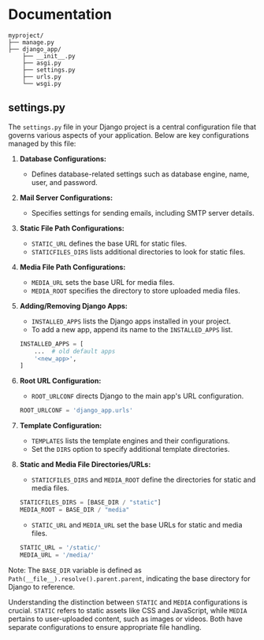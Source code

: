 # Documentation

```plaintext
myproject/
├── manage.py
├── django_app/
    ├── __init__.py 
    ├── asgi.py
    ├── settings.py
    ├── urls.py
    └── wsgi.py
```

## settings.py

The `settings.py` file in your Django project is a central configuration file that governs various aspects of your application. Below are key configurations managed by this file:

1. **Database Configurations:**
   - Defines database-related settings such as database engine, name, user, and password.

2. **Mail Server Configurations:**
   - Specifies settings for sending emails, including SMTP server details.

3. **Static File Path Configurations:**
   - `STATIC_URL` defines the base URL for static files.
   - `STATICFILES_DIRS` lists additional directories to look for static files.

4. **Media File Path Configurations:**
   - `MEDIA_URL` sets the base URL for media files.
   - `MEDIA_ROOT` specifies the directory to store uploaded media files.

5. **Adding/Removing Django Apps:**
   - `INSTALLED_APPS` lists the Django apps installed in your project.
   - To add a new app, append its name to the `INSTALLED_APPS` list.

   ```python
   INSTALLED_APPS = [
       ...  # old default apps
       '<new_app>',
   ]
   ```

6. **Root URL Configuration:**
   - `ROOT_URLCONF` directs Django to the main app's URL configuration.

   ```python
   ROOT_URLCONF = 'django_app.urls'
   ```

7. **Template Configuration:**
   - `TEMPLATES` lists the template engines and their configurations.
   - Set the `DIRS` option to specify additional template directories.

8. **Static and Media File Directories/URLs:**
   - `STATICFILES_DIRS` and `MEDIA_ROOT` define the directories for static and media files.

   ```python
   STATICFILES_DIRS = [BASE_DIR / "static"]
   MEDIA_ROOT = BASE_DIR / "media"
   ```

   - `STATIC_URL` and `MEDIA_URL` set the base URLs for static and media files.

   ```python
   STATIC_URL = '/static/'
   MEDIA_URL = '/media/'
   ```

Note: The `BASE_DIR` variable is defined as `Path(__file__).resolve().parent.parent`, indicating the base directory for Django to reference.

Understanding the distinction between `STATIC` and `MEDIA` configurations is crucial. `STATIC` refers to static assets like CSS and JavaScript, while `MEDIA` pertains to user-uploaded content, such as images or videos. Both have separate configurations to ensure appropriate file handling.

